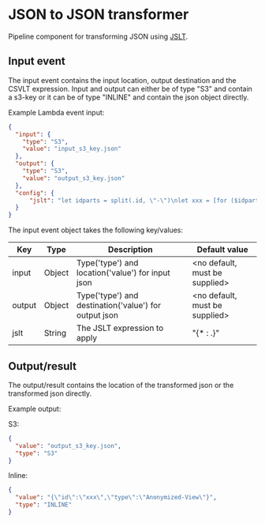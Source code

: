 JSON to JSON transformer
========================

Pipeline component for transforming JSON using [JSLT](https://github.com/schibsted/jslt).

## Input event

The input event contains the input location, output destination and the CSVLT expression. Input and output can either be of type "S3" and contain a s3-key or it can be of type "INLINE" and contain the json object directly.

Example Lambda event input:

```json
{
  "input": {
    "type": "S3",
    "value": "input_s3_key.json"
  },
  "output": {
    "type": "S3",
    "value": "output_s3_key.json"
  },
  "config": {
      "jslt": "let idparts = split(.id, \"-\")\nlet xxx = [for ($idparts) \"x\" * size(.)]\n\n{\n  \"id\" : join($xxx, \"-\"),\n  \"type\" : \"Anonymized-View\",\n  * : .\n}\n"
  }
}
```

The input event object takes the following key/values:

| Key               | Type      | Description                                             | Default value                     |
| ----------------- | --------- | -------------------------------------------------       | --------------------------------- |
| input             | Object    | Type('type') and location('value') for input json       | <no default, must be supplied>    |
| output            | Object    | Type('type') and destination('value') for output json   | <no default, must be supplied>    |
| jslt              | String    | The JSLT expression to apply                            | "{* : .}"                         |


## Output/result

The output/result contains the location of the transformed json or the transformed json directly.

Example output:

S3:
```json
{
  "value": "output_s3_key.json",
  "type": "S3"
}
```
Inline:
```json
{
  "value": "{\"id\":\"xxx\",\"type\":\"Anonymized-View\"}",
  "type": "INLINE"
}
```
